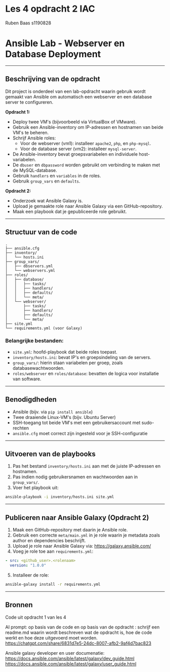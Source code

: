 # Les 4 opdracht 2 IAC
Ruben Baas s1190828

# Ansible Lab - Webserver en Database Deployment

---

## Beschrijving van de opdracht
Dit project is onderdeel van een lab-opdracht waarin gebruik wordt gemaakt van Ansible om automatisch een webserver en een database server te configureren.

**Opdracht 1:**
- Deploy twee VM's (bijvoorbeeld via VirtualBox of VMware).
- Gebruik een Ansible-inventory om IP-adressen en hostnamen van beide VM's te beheren.
- Schrijf Ansible roles:
  - Voor de webserver (vm1): installeer `apache2`, `php`, en `php-mysql`.
  - Voor de database server (vm2): installeer `mysql-server`.
- De Ansible-inventory bevat groepsvariabelen en individuele host-variabelen.
- De `dbuser` en `dbpassword` worden gebruikt om verbinding te maken met de MySQL-database.
- Gebruik `handlers` en `variables` in de roles.
- Gebruik `group_vars` en `defaults`.

**Opdracht 2:**
- Onderzoek wat Ansible Galaxy is.
- Upload je gemaakte role naar Ansible Galaxy via een GitHub-repository.
- Maak een playbook dat je gepubliceerde role gebruikt.


---

## Structuur van de code

```text
.
├── ansible.cfg
├── inventory/
│   └── hosts.ini
├── group_vars/
│   ├── dbservers.yml
│   └── webservers.yml
├── roles/
│   ├── database/
│   │   ├── tasks/
│   │   ├── handlers/
│   │   ├── defaults/
│   │   └── meta/
│   └── webserver/
│       ├── tasks/
│       ├── handlers/
│       ├── defaults/
│       └── meta/
├── site.yml
└── requirements.yml (voor Galaxy)
```

### Belangrijke bestanden:
- `site.yml`: hoofd-playbook dat beide roles toepast.
- `inventory/hosts.ini`: bevat IP's en groepsindeling van de servers.
- `group_vars/`: hierin staan variabelen per groep, zoals databasewachtwoorden.
- `roles/webserver` en `roles/database`: bevatten de logica voor installatie van software.

---

## Benodigdheden

- Ansible (bijv. via `pip install ansible`)
- Twee draaiende Linux-VM's (bijv. Ubuntu Server)
- SSH-toegang tot beide VM's met een gebruikersaccount met sudo-rechten
- `ansible.cfg` moet correct zijn ingesteld voor je SSH-configuratie

---

## Uitvoeren van de playbooks

1. Pas het bestand `inventory/hosts.ini` aan met de juiste IP-adressen en hostnamen.
2. Pas indien nodig gebruikersnamen en wachtwoorden aan in `group_vars/`.
3. Voer het playbook uit:

```bash
ansible-playbook -i inventory/hosts.ini site.yml
```

---

## Publiceren naar Ansible Galaxy (Opdracht 2)

1. Maak een GitHub-repository met daarin je Ansible role.
2. Gebruik een correcte `meta/main.yml` in je role waarin je metadata zoals author en dependencies beschrijft.
3. Upload je role naar Ansible Galaxy via: https://galaxy.ansible.com/
4. Voeg je role toe aan `requirements.yml`:

```yaml
- src: <github_user>.<rolenaam>
  version: "1.0.0"
```

5. Installeer de role:

```bash
ansible-galaxy install -r requirements.yml
```

---

## Bronnen

Code uit opdracht 1 van les 4

AI prompt: op basis van de code en op basis van de opdracht : schrijf een readme.md waarin wordt beschreven wat de opdracht is, hoe de code werkt en hoe deze uitgevoerd moet worden.
https://chatgpt.com/share/6831d7e5-24dc-8007-afb2-9af4d7bac823

Ansible galaxy developer en user documenatie:
https://docs.ansible.com/ansible/latest/galaxy/dev_guide.html
https://docs.ansible.com/ansible/latest/galaxy/user_guide.html

